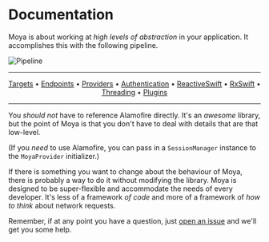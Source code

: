 # Documentation

Moya is about working at *high levels of abstraction* in your application.
It accomplishes this with the following pipeline.

![Pipeline](https://raw.github.com/Moya/Moya/master/web/pipeline.png)

----------------

<p align="center">
    <a href="Targets.md">Targets</a> &bull; <a href="Endpoints.md">Endpoints</a> &bull; <a href="Providers.md">Providers</a> &bull; <a href="Authentication.md">Authentication</a> &bull; <a href="ReactiveSwift.md">ReactiveSwift</a> &bull; <a href="RxSwift.md">RxSwift</a> &bull; <a href="Threading.md">Threading</a> &bull; <a href="Plugins.md">Plugins</a>
</p>

----------------

You _should not_ have to reference Alamofire directly. It's an _awesome_
library, but the point of Moya is that you don't have to deal with details
that are that low-level.

(If you _need_ to use Alamofire, you can pass in a `SessionManager` instance to the
`MoyaProvider` initializer.)

If there is something you want to change about the behaviour of Moya, there is
probably a way to do it without modifying the library. Moya is designed to be
super-flexible and accommodate the needs of every developer. It's less of a
framework _of code_ and more of a framework of _how to think_ about network
requests.

Remember, if at any point you have a question, just [open an issue](http://github.com/Moya/Moya/issues/new)
and we'll get you some help.
